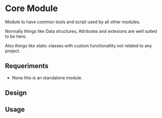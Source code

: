 # Core Module

Module to have common tools and script used by all other modules.

Normally things like Data structures, Attributes and extesions are well suited to be here.

Also things like static classes with custom functionallity not related to any project.

## Requeriments
* None this is an standalone module.

## Design

## Usage


    
    
    


